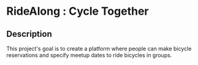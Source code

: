 # RideAlong : Cycle Together

## Description

This project's goal is to create a platform where people can make bicycle reservations and specify meetup dates to ride bicycles in groups.